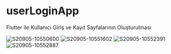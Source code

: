 # userLoginApp
Flutter ile Kullanıcı Giriş ve Kayıt Sayfalarının Oluşturulması


![S20905-10550600](https://user-images.githubusercontent.com/77950761/188398991-82bc2120-ed89-42fd-ae61-b4fedac2e981.jpg)
![S20905-10551602](https://user-images.githubusercontent.com/77950761/188399001-062b8625-e462-4d08-80a4-4e5706ee1a86.jpg)
![S20905-10552391](https://user-images.githubusercontent.com/77950761/188399012-ff85924d-db8f-47e9-b5e7-433dc48dda26.jpg)
![S20905-10552887](https://user-images.githubusercontent.com/77950761/188399023-8b8bd9ea-a366-4d79-ba73-a48b621ff127.jpg)
